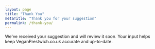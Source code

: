 ```yaml
---
layout: page
title: "Thank You"
metaTitle: "Thank you for your suggestion"
permalink: /thank-you/
---
```


We've received your suggestion and will review it soon. Your input helps keep VeganPrestwich.co.uk accurate and up-to-date.

